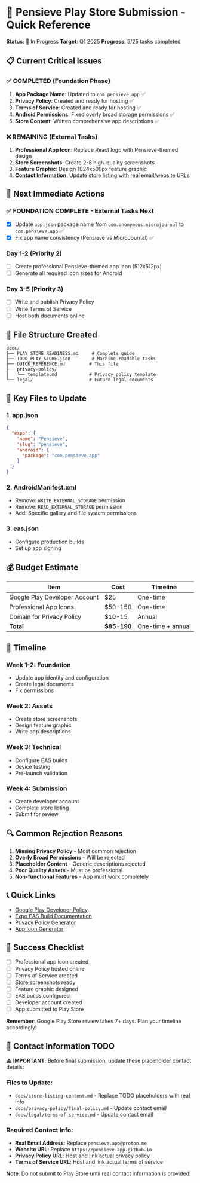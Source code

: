 # 🎯 Pensieve Play Store Submission - Quick Reference

**Status**: 🚧 In Progress
**Target**: Q1 2025
**Progress**: 5/25 tasks completed

## 📋 Current Critical Issues

### ✅ COMPLETED (Foundation Phase)
1. **App Package Name**: Updated to `com.pensieve.app` ✅
2. **Privacy Policy**: Created and ready for hosting ✅
3. **Terms of Service**: Created and ready for hosting ✅
4. **Android Permissions**: Fixed overly broad storage permissions ✅
5. **Store Content**: Written comprehensive app descriptions ✅

### ❌ REMAINING (External Tasks)
1. **Professional App Icon**: Replace React logo with Pensieve-themed design
2. **Store Screenshots**: Create 2-8 high-quality screenshots
3. **Feature Graphic**: Design 1024x500px feature graphic
4. **Contact Information**: Update store listing with real email/website URLs

## 🚀 Next Immediate Actions

### ✅ FOUNDATION COMPLETE - External Tasks Next
- [x] Update `app.json` package name from `com.anonymous.microjournal` to `com.pensieve.app` ✅
- [x] Fix app name consistency (Pensieve vs MicroJournal) ✅

### Day 1-2 (Priority 2)
- [ ] Create professional Pensieve-themed app icon (512x512px)
- [ ] Generate all required icon sizes for Android

### Day 3-5 (Priority 3)
- [ ] Write and publish Privacy Policy
- [ ] Write Terms of Service
- [ ] Host both documents online

## 📁 File Structure Created

```
docs/
├── PLAY_STORE_READINESS.md     # Complete guide
├── TODO_PLAY_STORE.json        # Machine-readable tasks
├── QUICK_REFERENCE.md         # This file
├── privacy-policy/
│   └── template.md            # Privacy policy template
└── legal/                     # Future legal documents
```

## 🔗 Key Files to Update

### 1. app.json
```json
{
  "expo": {
    "name": "Pensieve",
    "slug": "pensieve",
    "android": {
      "package": "com.pensieve.app"
    }
  }
}
```

### 2. AndroidManifest.xml
- Remove: `WRITE_EXTERNAL_STORAGE` permission
- Remove: `READ_EXTERNAL_STORAGE` permission
- Add: Specific gallery and file system permissions

### 3. eas.json
- Configure production builds
- Set up app signing

## 💰 Budget Estimate

| Item | Cost | Timeline |
|------|------|----------|
| Google Play Developer Account | $25 | One-time |
| Professional App Icons | $50-150 | One-time |
| Domain for Privacy Policy | $10-15 | Annual |
| **Total** | **$85-190** | One-time + annual |

## 📅 Timeline

### Week 1-2: Foundation
- Update app identity and configuration
- Create legal documents
- Fix permissions

### Week 2: Assets
- Create store screenshots
- Design feature graphic
- Write app descriptions

### Week 3: Technical
- Configure EAS builds
- Device testing
- Pre-launch validation

### Week 4: Submission
- Create developer account
- Complete store listing
- Submit for review

## 🔍 Common Rejection Reasons

1. **Missing Privacy Policy** - Most common rejection
2. **Overly Broad Permissions** - Will be rejected
3. **Placeholder Content** - Generic descriptions rejected
4. **Poor Quality Assets** - Must be professional
5. **Non-functional Features** - App must work completely

## 📞 Quick Links

- [Google Play Developer Policy](https://play.google.com/about/developer-content-policy/)
- [Expo EAS Build Documentation](https://docs.expo.dev/build/introduction/)
- [Privacy Policy Generator](https://www.privacypolicytemplate.net/)
- [App Icon Generator](https://appicon.co/)

## 🎯 Success Checklist

- [ ] Professional app icon created
- [ ] Privacy Policy hosted online
- [ ] Terms of Service created
- [ ] Store screenshots ready
- [ ] Feature graphic designed
- [ ] EAS builds configured
- [ ] Developer account created
- [ ] App submitted to Play Store

**Remember**: Google Play Store review takes 7+ days. Plan your timeline accordingly!

## 📧 Contact Information TODO

⚠️ **IMPORTANT**: Before final submission, update these placeholder contact details:

### Files to Update:
- `docs/store-listing-content.md` - Replace TODO placeholders with real info
- `docs/privacy-policy/final-policy.md` - Update contact email
- `docs/legal/terms-of-service.md` - Update contact email

### Required Contact Info:
- **Real Email Address**: Replace `pensieve.app@proton.me`
- **Website URL**: Replace `https://pensieve-app.github.io`
- **Privacy Policy URL**: Host and link actual privacy policy
- **Terms of Service URL**: Host and link actual terms of service

**Note**: Do not submit to Play Store until real contact information is provided!
